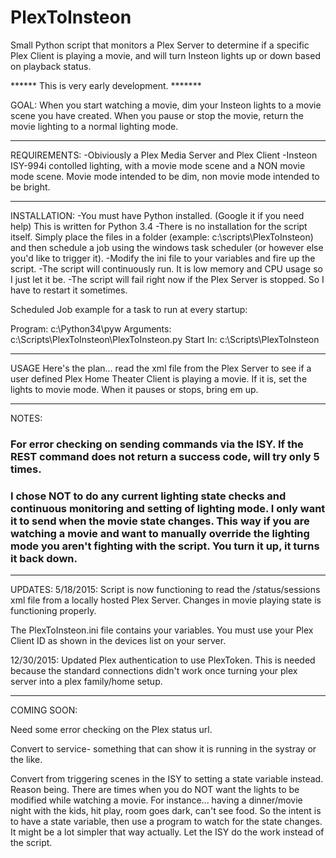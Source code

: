 # PlexToInsteon
Small Python script that monitors a Plex Server to determine if a specific Plex Client is playing a movie, and will turn Insteon lights up or down based on playback status. 

****** This is very early development. *******

GOAL: When you start watching a movie, dim your Insteon lights to a movie scene you have created. When you pause or stop the movie, return the movie lighting to a normal lighting mode.

-------------------------------------------------
REQUIREMENTS: 
-Obiviously a Plex Media Server and Plex Client
-Insteon ISY-994i contolled lighting, with a movie mode scene and a NON  movie mode scene. Movie mode intended to be dim, non movie mode intended to be bright.

-------------------------------------------------
INSTALLATION:
-You must have Python installed. (Google it if you need help) This is written for Python 3.4
-There is no installation for the script itself. Simply place the files in a folder (example: c:\scripts\PlexToInsteon) and then schedule a job using the windows task scheduler (or however else you'd like to trigger it). 
-Modify the ini file to your variables and fire up the script. 
-The script will continuously run. It is low memory and CPU usage so I just let it be.
-The script will fail right now if the Plex Server is stopped. So I have to restart it sometimes.

Scheduled Job example for a task to run at every startup:

Program: c:\Python34\pyw
Arguments: c:\Scripts\PlexToInsteon\PlexToInsteon.py
Start In: c:\Scripts\PlexToInsteon

-------------------------------------------------
USAGE
Here's the plan... read the xml file from the Plex Server to see if a user defined Plex Home Theater Client is playing a movie. If it is, set the lights to movie mode. When it pauses or stops, bring em up.

-------------------------------------------------
NOTES: 
### For error checking on sending commands via the ISY. If the REST command does not return a success code, will try only 5 times. 
### I chose NOT to do any current lighting state checks and continuous monitoring and setting of lighting mode. I only want it to send when the movie state changes. This way if you are watching a movie and want to manually override the lighting mode you aren't fighting with the script. You turn it up, it turns it back down. 

-------------------------------------------------
UPDATES:
5/18/2015:
Script is now functioning to read the /status/sessions xml file from a locally hosted Plex Server. Changes in movie playing state is functioning properly.

The PlexToInsteon.ini file contains your variables. You must use your Plex Client ID as shown in the devices list on your server.

12/30/2015:
Updated Plex authentication to use PlexToken. This is needed because the standard connections didn't work once turning your plex server into a plex family/home setup.

-------------------------------------------------
COMING SOON:

Need some error checking on the Plex status url.

Convert to service- something that can show it is running in the systray or the like.

Convert from triggering scenes in the ISY to setting a state variable instead. Reason being. There are times when you do NOT want the lights to be modified while watching a movie. For instance... having a dinner/movie night with the kids, hit play, room goes dark, can't see food. So the intent is to have a state variable, then use a program to watch for the state changes. It might be a lot simpler that way actually. Let the ISY do the work instead of the script.
